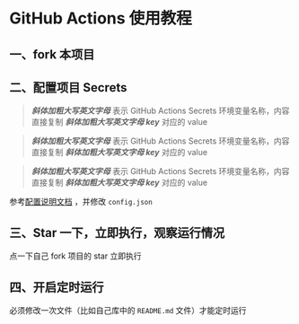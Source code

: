 # GitHub Actions 使用教程

## 一、fork 本项目

## 二、配置项目 Secrets

> _**斜体加粗大写英文字母**_ 表示 GitHub Actions Secrets 环境变量名称，内容直接复制 _**斜体加粗大写英文字母 key**_  对应的 value

> _**斜体加粗大写英文字母**_ 表示 GitHub Actions Secrets 环境变量名称，内容直接复制 _**斜体加粗大写英文字母 key**_  对应的 value

> _**斜体加粗大写英文字母**_ 表示 GitHub Actions Secrets 环境变量名称，内容直接复制 _**斜体加粗大写英文字母 key**_  对应的 value

参考[配置说明文档](https://github.com/Sitoi/dailycheckin/blob/main/docs/settings.md) ，并修改 `config.json`

## 三、Star 一下，立即执行，观察运行情况

点一下自己 fork 项目的 star 立即执行

## 四、开启定时运行

必须修改一次文件（比如自己库中的 `README.md` 文件）才能定时运行